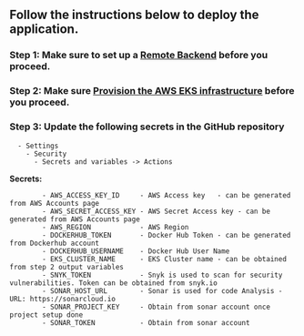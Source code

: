 ## Follow the instructions below to deploy the application.

 ### Step 1: Make sure to set up a [Remote Backend](/infra_as_code/1.aws_ias_rb-s3-db/README.md) before you proceed.

 ### Step 2: Make sure [Provision the AWS EKS infrastructure](infra_as_code/2.aws_eks_ias/README.md) before you proceed.   

 ### Step 3: Update the following secrets in the GitHub repository
  
      - Settings 
        - Security 
          - Secrets and variables -> Actions 
  

  **Secrets:**

            - AWS_ACCESS_KEY_ID     - AWS Access key   - can be generated from AWS Accounts page              
            - AWS_SECRET_ACCESS_KEY - AWS Secret Access key - can be generated from AWS Accounts page              
            - AWS_REGION            - AWS Region 
            - DOCKERHUB_TOKEN       - Docker Hub Token - can be generated from Dockerhub account
            - DOCKERHUB_USERNAME    - Docker Hub User Name            
            - EKS_CLUSTER_NAME      - EKS Cluster name - can be obtained from step 2 output variables
            - SNYK_TOKEN            - Snyk is used to scan for security vulnerabilities. Token can be obtained from snyk.io
            - SONAR_HOST_URL        - Sonar is used for code Analysis - URL: https://sonarcloud.io
            - SONAR_PROJECT_KEY     - Obtain from sonar account once project setup done
            - SONAR_TOKEN           - Obtain from sonar account 


 

